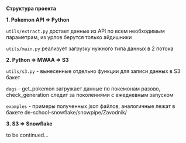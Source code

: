 **Структура проекта**

**1. Pokemon API => Python**

```utils/extract.py``` достает данные из API по всем необходимым параметрам, из урлов берутся только айдишники

```utils/main.py``` реализует загрузку нужного типа данных в 2 потока

**2. Python => MWAA => S3**

```utils/s3.py``` - вынесенные отдельно функции для записи данных в S3 бакет

```dags``` - get_pokemon загружает данные по покемонам разово, check_generation следит за поколениями с ежедневным запуском

```examples``` - примеры полученных json файлов, аналогичные лежат в бакете de-school-snowflake/snowpipe/Zavodnik/

**3. S3 => Snowflake**

to be continued...







  
